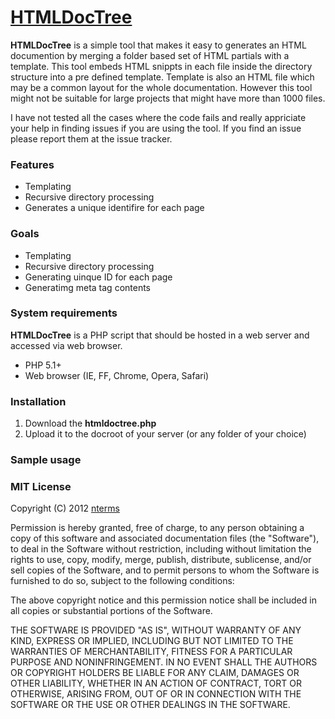 [HTMLDocTree](http://www.nterms.com/tools/htmldoctree)
======================================================

**HTMLDocTree** is a simple tool that makes it easy to generates an HTML documention by merging a folder based set of HTML partials with a template. 
This tool embeds HTML snippts in each file inside the directory structure into a pre defined template. Template is also an HTML file which may be a common layout for the whole documentation.
However this tool might not be suitable for large projects that might have more than 1000 files.

I have not tested all the cases where the code fails and really appriciate your help in finding issues if you are using the tool. If you find an issue please report them at the issue tracker.  

### Features

- Templating
- Recursive directory processing
- Generates a unique identifire for each page

### Goals

- Templating
- Recursive directory processing
- Generating uinque ID for each page
- Generatimg meta tag contents

### System requirements

**HTMLDocTree** is a PHP script that should be hosted in a web server and accessed via web browser.

- PHP 5.1+
- Web browser (IE, FF, Chrome, Opera, Safari)

### Installation

1. Download the **htmldoctree.php**
2. Upload it to the docroot of your server (or any folder of your choice)

### Sample usage



### MIT License

Copyright (C) 2012 [nterms](http://nterms.com)

Permission is hereby granted, free of charge, to any person obtaining a copy of this software and associated documentation files (the "Software"), to deal in the Software without restriction, including without limitation the rights to use, copy, modify, merge, publish, distribute, sublicense, and/or sell copies of the Software, and to permit persons to whom the Software is furnished to do so, subject to the following conditions:

The above copyright notice and this permission notice shall be included in all copies or substantial portions of the Software.

THE SOFTWARE IS PROVIDED "AS IS", WITHOUT WARRANTY OF ANY KIND, EXPRESS OR IMPLIED, INCLUDING BUT NOT LIMITED TO THE WARRANTIES OF MERCHANTABILITY, FITNESS FOR A PARTICULAR PURPOSE AND NONINFRINGEMENT. IN NO EVENT SHALL THE AUTHORS OR COPYRIGHT HOLDERS BE LIABLE FOR ANY CLAIM, DAMAGES OR OTHER LIABILITY, WHETHER IN AN ACTION OF CONTRACT, TORT OR OTHERWISE, ARISING FROM, OUT OF OR IN CONNECTION WITH THE SOFTWARE OR THE USE OR OTHER DEALINGS IN THE SOFTWARE.